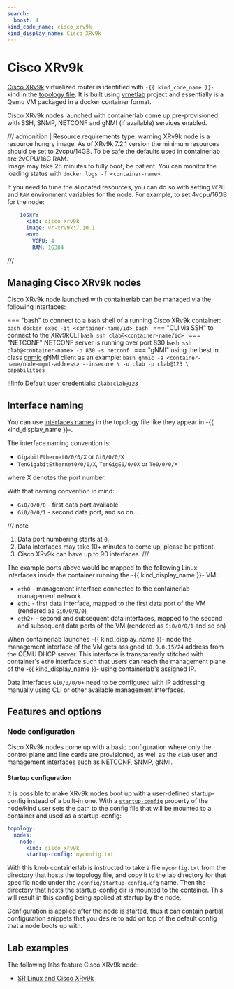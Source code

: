 ```yaml
---
search:
  boost: 4
kind_code_name: cisco_xrv9k
kind_display_name: Cisco XRv9k
---
```

# Cisco XRv9k

[Cisco XRv9k](https://www.cisco.com/c/en/us/products/collateral/routers/ios-xrv-9000-router/datasheet-c78-734034.html) virtualized router is identified with `-{{ kind_code_name }}-` kind in the [topology file](../topo-def-file.md). It is built using [vrnetlab](../vrnetlab.md) project and essentially is a Qemu VM packaged in a docker container format.

Cisco XRv9k nodes launched with containerlab come up pre-provisioned with SSH, SNMP, NETCONF and gNMI (if available) services enabled.

/// admonition | Resource requirements
    type: warning
XRv9k node is a resource hungry image. As of XRv9k 7.2.1 version the minimum resources should be set to 2vcpu/14GB. To be safe the defaults used in containerlab are 2vCPU/16G RAM.  
Image may take 25 minutes to fully boot, be patient. You can monitor the loading status with `docker logs -f <container-name>`.

If you need to tune the allocated resources, you can do so with setting `VCPU` and `RAM` environment variables for the node. For example, to set 4vcpu/16GB for the node:

```yaml
    iosxr:
      kind: cisco_xrv9k
      image: vr-xrv9k:7.10.1
      env:
        VCPU: 4
        RAM: 16384
```

///

## Managing Cisco XRv9k nodes

Cisco XRv9k node launched with containerlab can be managed via the following interfaces:

=== "bash"
    to connect to a `bash` shell of a running Cisco XRv9k container:
    ```bash
    docker exec -it <container-name/id> bash
    ```
=== "CLI via SSH"
    to connect to the XRv9kCLI
    ```bash
    ssh clab@<container-name/id>
    ```
=== "NETCONF"
    NETCONF server is running over port 830
    ```bash
    ssh clab@<container-name> -p 830 -s netconf
    ```
=== "gNMI"
    using the best in class [gnmic](https://gnmic.kmrd.dev) gNMI client as an example:
    ```bash
    gnmic -a <container-name/node-mgmt-address> --insecure \
    -u clab -p clab@123 \
    capabilities
    ```

!!!info
    Default user credentials: `clab:clab@123`

## Interface naming

You can use [interfaces names](../topo-def-file.md#interface-naming) in the topology file like they appear in -{{ kind_display_name }}-.

The interface naming convention is:

- `GigabitEthernet0/0/0/X` or `Gi0/0/0/X`
- `TenGigabitEthernet0/0/0/X`, `TenGigE0/0/0X` or `Te0/0/0/X`

where X denotes the port number.

With that naming convention in mind:

- `Gi0/0/0/0` - first data port available
- `Gi0/0/0/1` - second data port, and so on...

/// note

1. Data port numbering starts at `0`.
2. Data interfaces may take 10+ minutes to come up, please be patient.
3. Cisco XRv9k can have up to 90 interfaces.
///

The example ports above would be mapped to the following Linux interfaces inside the container running the -{{ kind_display_name }}- VM:

- `eth0` - management interface connected to the containerlab management network.
- `eth1` - first data interface, mapped to the first data port of the VM (rendered as `Gi0/0/0/0`)
- `eth2+` - second and subsequent data interfaces, mapped to the second and subsequent data ports of the VM (rendered as `Gi0/0/0/1` and so on)

When containerlab launches -{{ kind_display_name }}- node the management interface of the VM gets assigned `10.0.0.15/24` address from the QEMU DHCP server. This interface is transparently stitched with container's `eth0` interface such that users can reach the management plane of the -{{ kind_display_name }}- using containerlab's assigned IP.

Data interfaces `Gi0/0/0/0+` need to be configured with IP addressing manually using CLI or other available management interfaces.

## Features and options

### Node configuration

Cisco XRv9k nodes come up with a basic configuration where only the control plane and line cards are provisioned, as well as the `clab` user and management interfaces such as NETCONF, SNMP, gNMI.

#### Startup configuration

It is possible to make XRv9k nodes boot up with a user-defined startup-config instead of a built-in one. With a [`startup-config`](../nodes.md#startup-config) property of the node/kind user sets the path to the config file that will be mounted to a container and used as a startup-config:

```yaml
topology:
  nodes:
    node:
      kind: cisco_xrv9k
      startup-config: myconfig.txt
```

With this knob containerlab is instructed to take a file `myconfig.txt` from the directory that hosts the topology file, and copy it to the lab directory for that specific node under the `/config/startup-config.cfg` name. Then the directory that hosts the startup-config dir is mounted to the container. This will result in this config being applied at startup by the node.

Configuration is applied after the node is started, thus it can contain partial configuration snippets that you desire to add on top of the default config that a node boots up with.

## Lab examples

The following labs feature Cisco XRv9k node:

- [SR Linux and Cisco XRv9k](../../lab-examples/vr-xrv9k.md)
